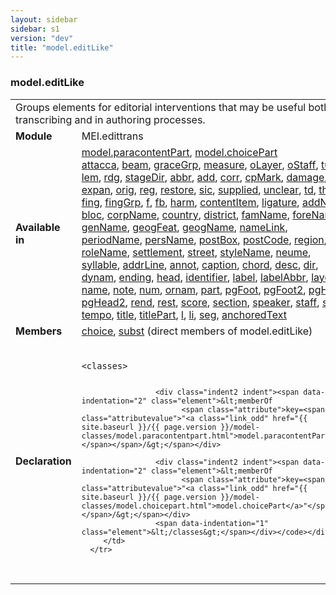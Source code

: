 ```yaml
---
layout: sidebar
sidebar: s1
version: "dev"
title: "model.editLike"
---
```

<div class="classSpec model">
   <h3 id="model.editLike">model.editLike</h3>
   <table class="wovenodd">
      <tr>
         <td colspan="2" class="wovenodd-col2">Groups elements for editorial interventions that may be useful both in transcribing
            and in
            authoring processes.
         </td>
      </tr>
      <tr>
         <td class="wovenodd-col1"><strong>Module</strong></td>
         <td class="wovenodd-col2">MEI.edittrans</td>
      </tr>
      <tr>
         <td class="wovenodd-col1"><strong>Available in</strong></td>
         <td class="wovenodd-col2">
            <div class="parent">
               <div><a class="link_odd_classSpec" href="{{ site.baseurl }}/{{ page.version }}/model-classes/model.paracontentpart.html">model.paracontentPart</a>, <a class="link_odd_classSpec" href="{{ site.baseurl }}/{{ page.version }}/model-classes/model.choicepart.html">model.choicePart</a></div>
               <div><a class="link_odd_elementSpec" href="{{ site.baseurl }}/{{ page.version }}/elements/attacca.html">attacca</a>, <a class="link_odd_elementSpec" href="{{ site.baseurl }}/{{ page.version }}/elements/beam.html">beam</a>, <a class="link_odd_elementSpec" href="{{ site.baseurl }}/{{ page.version }}/elements/gracegrp.html">graceGrp</a>, <a class="link_odd_elementSpec" href="{{ site.baseurl }}/{{ page.version }}/elements/measure.html">measure</a>, <a class="link_odd_elementSpec" href="{{ site.baseurl }}/{{ page.version }}/elements/olayer.html">oLayer</a>, <a class="link_odd_elementSpec" href="{{ site.baseurl }}/{{ page.version }}/elements/ostaff.html">oStaff</a>, <a class="link_odd_elementSpec" href="{{ site.baseurl }}/{{ page.version }}/elements/tuplet.html">tuplet</a>, <a class="link_odd_elementSpec" href="{{ site.baseurl }}/{{ page.version }}/elements/lem.html">lem</a>, <a class="link_odd_elementSpec" href="{{ site.baseurl }}/{{ page.version }}/elements/rdg.html">rdg</a>, <a class="link_odd_elementSpec" href="{{ site.baseurl }}/{{ page.version }}/elements/stagedir.html">stageDir</a>, <a class="link_odd_elementSpec" href="{{ site.baseurl }}/{{ page.version }}/elements/abbr.html">abbr</a>, <a class="link_odd_elementSpec" href="{{ site.baseurl }}/{{ page.version }}/elements/add.html">add</a>, <a class="link_odd_elementSpec" href="{{ site.baseurl }}/{{ page.version }}/elements/corr.html">corr</a>, <a class="link_odd_elementSpec" href="{{ site.baseurl }}/{{ page.version }}/elements/cpmark.html">cpMark</a>, <a class="link_odd_elementSpec" href="{{ site.baseurl }}/{{ page.version }}/elements/damage.html">damage</a>, <a class="link_odd_elementSpec" href="{{ site.baseurl }}/{{ page.version }}/elements/del.html">del</a>, <a class="link_odd_elementSpec" href="{{ site.baseurl }}/{{ page.version }}/elements/expan.html">expan</a>, <a class="link_odd_elementSpec" href="{{ site.baseurl }}/{{ page.version }}/elements/orig.html">orig</a>, <a class="link_odd_elementSpec" href="{{ site.baseurl }}/{{ page.version }}/elements/reg.html">reg</a>, <a class="link_odd_elementSpec" href="{{ site.baseurl }}/{{ page.version }}/elements/restore.html">restore</a>, <a class="link_odd_elementSpec" href="{{ site.baseurl }}/{{ page.version }}/elements/sic.html">sic</a>, <a class="link_odd_elementSpec" href="{{ site.baseurl }}/{{ page.version }}/elements/supplied.html">supplied</a>, <a class="link_odd_elementSpec" href="{{ site.baseurl }}/{{ page.version }}/elements/unclear.html">unclear</a>, <a class="link_odd_elementSpec" href="{{ site.baseurl }}/{{ page.version }}/elements/td.html">td</a>, <a class="link_odd_elementSpec" href="{{ site.baseurl }}/{{ page.version }}/elements/th.html">th</a>, <a class="link_odd_elementSpec" href="{{ site.baseurl }}/{{ page.version }}/elements/fing.html">fing</a>, <a class="link_odd_elementSpec" href="{{ site.baseurl }}/{{ page.version }}/elements/finggrp.html">fingGrp</a>, <a class="link_odd_elementSpec" href="{{ site.baseurl }}/{{ page.version }}/elements/f.html">f</a>, <a class="link_odd_elementSpec" href="{{ site.baseurl }}/{{ page.version }}/elements/fb.html">fb</a>, <a class="link_odd_elementSpec" href="{{ site.baseurl }}/{{ page.version }}/elements/harm.html">harm</a>, <a class="link_odd_elementSpec" href="{{ site.baseurl }}/{{ page.version }}/elements/contentitem.html">contentItem</a>, <a class="link_odd_elementSpec" href="{{ site.baseurl }}/{{ page.version }}/elements/ligature.html">ligature</a>, <a class="link_odd_elementSpec" href="{{ site.baseurl }}/{{ page.version }}/elements/addname.html">addName</a>, <a class="link_odd_elementSpec" href="{{ site.baseurl }}/{{ page.version }}/elements/bloc.html">bloc</a>, <a class="link_odd_elementSpec" href="{{ site.baseurl }}/{{ page.version }}/elements/corpname.html">corpName</a>, <a class="link_odd_elementSpec" href="{{ site.baseurl }}/{{ page.version }}/elements/country.html">country</a>, <a class="link_odd_elementSpec" href="{{ site.baseurl }}/{{ page.version }}/elements/district.html">district</a>, <a class="link_odd_elementSpec" href="{{ site.baseurl }}/{{ page.version }}/elements/famname.html">famName</a>, <a class="link_odd_elementSpec" href="{{ site.baseurl }}/{{ page.version }}/elements/forename.html">foreName</a>, <a class="link_odd_elementSpec" href="{{ site.baseurl }}/{{ page.version }}/elements/genname.html">genName</a>, <a class="link_odd_elementSpec" href="{{ site.baseurl }}/{{ page.version }}/elements/geogfeat.html">geogFeat</a>, <a class="link_odd_elementSpec" href="{{ site.baseurl }}/{{ page.version }}/elements/geogname.html">geogName</a>, <a class="link_odd_elementSpec" href="{{ site.baseurl }}/{{ page.version }}/elements/namelink.html">nameLink</a>, <a class="link_odd_elementSpec" href="{{ site.baseurl }}/{{ page.version }}/elements/periodname.html">periodName</a>, <a class="link_odd_elementSpec" href="{{ site.baseurl }}/{{ page.version }}/elements/persname.html">persName</a>, <a class="link_odd_elementSpec" href="{{ site.baseurl }}/{{ page.version }}/elements/postbox.html">postBox</a>, <a class="link_odd_elementSpec" href="{{ site.baseurl }}/{{ page.version }}/elements/postcode.html">postCode</a>, <a class="link_odd_elementSpec" href="{{ site.baseurl }}/{{ page.version }}/elements/region.html">region</a>, <a class="link_odd_elementSpec" href="{{ site.baseurl }}/{{ page.version }}/elements/rolename.html">roleName</a>, <a class="link_odd_elementSpec" href="{{ site.baseurl }}/{{ page.version }}/elements/settlement.html">settlement</a>, <a class="link_odd_elementSpec" href="{{ site.baseurl }}/{{ page.version }}/elements/street.html">street</a>, <a class="link_odd_elementSpec" href="{{ site.baseurl }}/{{ page.version }}/elements/stylename.html">styleName</a>, <a class="link_odd_elementSpec" href="{{ site.baseurl }}/{{ page.version }}/elements/neume.html">neume</a>, <a class="link_odd_elementSpec" href="{{ site.baseurl }}/{{ page.version }}/elements/syllable.html">syllable</a>, <a class="link_odd_elementSpec" href="{{ site.baseurl }}/{{ page.version }}/elements/addrline.html">addrLine</a>, <a class="link_odd_elementSpec" href="{{ site.baseurl }}/{{ page.version }}/elements/annot.html">annot</a>, <a class="link_odd_elementSpec" href="{{ site.baseurl }}/{{ page.version }}/elements/caption.html">caption</a>, <a class="link_odd_elementSpec" href="{{ site.baseurl }}/{{ page.version }}/elements/chord.html">chord</a>, <a class="link_odd_elementSpec" href="{{ site.baseurl }}/{{ page.version }}/elements/desc.html">desc</a>, <a class="link_odd_elementSpec" href="{{ site.baseurl }}/{{ page.version }}/elements/dir.html">dir</a>, <a class="link_odd_elementSpec" href="{{ site.baseurl }}/{{ page.version }}/elements/dynam.html">dynam</a>, <a class="link_odd_elementSpec" href="{{ site.baseurl }}/{{ page.version }}/elements/ending.html">ending</a>, <a class="link_odd_elementSpec" href="{{ site.baseurl }}/{{ page.version }}/elements/head.html">head</a>, <a class="link_odd_elementSpec" href="{{ site.baseurl }}/{{ page.version }}/elements/identifier.html">identifier</a>, <a class="link_odd_elementSpec" href="{{ site.baseurl }}/{{ page.version }}/elements/label.html">label</a>, <a class="link_odd_elementSpec" href="{{ site.baseurl }}/{{ page.version }}/elements/labelabbr.html">labelAbbr</a>, <a class="link_odd_elementSpec" href="{{ site.baseurl }}/{{ page.version }}/elements/layer.html">layer</a>, <a class="link_odd_elementSpec" href="{{ site.baseurl }}/{{ page.version }}/elements/name.html">name</a>, <a class="link_odd_elementSpec" href="{{ site.baseurl }}/{{ page.version }}/elements/note.html">note</a>, <a class="link_odd_elementSpec" href="{{ site.baseurl }}/{{ page.version }}/elements/num.html">num</a>, <a class="link_odd_elementSpec" href="{{ site.baseurl }}/{{ page.version }}/elements/ornam.html">ornam</a>, <a class="link_odd_elementSpec" href="{{ site.baseurl }}/{{ page.version }}/elements/part.html">part</a>, <a class="link_odd_elementSpec" href="{{ site.baseurl }}/{{ page.version }}/elements/pgfoot.html">pgFoot</a>, <a class="link_odd_elementSpec" href="{{ site.baseurl }}/{{ page.version }}/elements/pgfoot2.html">pgFoot2</a>, <a class="link_odd_elementSpec" href="{{ site.baseurl }}/{{ page.version }}/elements/pghead.html">pgHead</a>, <a class="link_odd_elementSpec" href="{{ site.baseurl }}/{{ page.version }}/elements/pghead2.html">pgHead2</a>, <a class="link_odd_elementSpec" href="{{ site.baseurl }}/{{ page.version }}/elements/rend.html">rend</a>, <a class="link_odd_elementSpec" href="{{ site.baseurl }}/{{ page.version }}/elements/rest.html">rest</a>, <a class="link_odd_elementSpec" href="{{ site.baseurl }}/{{ page.version }}/elements/score.html">score</a>, <a class="link_odd_elementSpec" href="{{ site.baseurl }}/{{ page.version }}/elements/section.html">section</a>, <a class="link_odd_elementSpec" href="{{ site.baseurl }}/{{ page.version }}/elements/speaker.html">speaker</a>, <a class="link_odd_elementSpec" href="{{ site.baseurl }}/{{ page.version }}/elements/staff.html">staff</a>, <a class="link_odd_elementSpec" href="{{ site.baseurl }}/{{ page.version }}/elements/syl.html">syl</a>, <a class="link_odd_elementSpec" href="{{ site.baseurl }}/{{ page.version }}/elements/tempo.html">tempo</a>, <a class="link_odd_elementSpec" href="{{ site.baseurl }}/{{ page.version }}/elements/title.html">title</a>, <a class="link_odd_elementSpec" href="{{ site.baseurl }}/{{ page.version }}/elements/titlepart.html">titlePart</a>, <a class="link_odd_elementSpec" href="{{ site.baseurl }}/{{ page.version }}/elements/l.html">l</a>, <a class="link_odd_elementSpec" href="{{ site.baseurl }}/{{ page.version }}/elements/li.html">li</a>, <a class="link_odd_elementSpec" href="{{ site.baseurl }}/{{ page.version }}/elements/seg.html">seg</a>, <a class="link_odd_elementSpec" href="{{ site.baseurl }}/{{ page.version }}/elements/anchoredtext.html">anchoredText</a></div>
            </div>
         </td>
      </tr>
      <tr>
         <td class="wovenodd-col1"><strong>Members</strong></td>
         <td class="wovenodd-col2">
            <div class="parent">
               <div><a class="link_odd_elementSpec" href="{{ site.baseurl }}/{{ page.version }}/elements/choice.html">choice</a>, <a class="link_odd_elementSpec" href="{{ site.baseurl }}/{{ page.version }}/elements/subst.html">subst</a> (direct members of model.editLike)
               </div>
            </div>
         </td>
      </tr>
      <tr>
         <td class="wovenodd-col1"><strong>Declaration</strong></td>
         <td class="wovenodd-col2">
            <div class="code" xml:space="preserve" data-lang="ODD"><code>
                  <div class="indent1 indent"><span data-indentation="1" class="element">&lt;classes&gt;</span>
                     
                     <div class="indent2 indent"><span data-indentation="2" class="element">&lt;memberOf
                           <span class="attribute">key=<span class="attributevalue">"<a class="link_odd" href="{{ site.baseurl }}/{{ page.version }}/model-classes/model.paracontentpart.html">model.paracontentPart</a>"</span></span>/&gt;</span></div>
                     
                     <div class="indent2 indent"><span data-indentation="2" class="element">&lt;memberOf
                           <span class="attribute">key=<span class="attributevalue">"<a class="link_odd" href="{{ site.baseurl }}/{{ page.version }}/model-classes/model.choicepart.html">model.choicePart</a>"</span></span>/&gt;</span></div>
                     <span data-indentation="1" class="element">&lt;/classes&gt;</span></div></code></div>
         </td>
      </tr>
   </table>
</div>